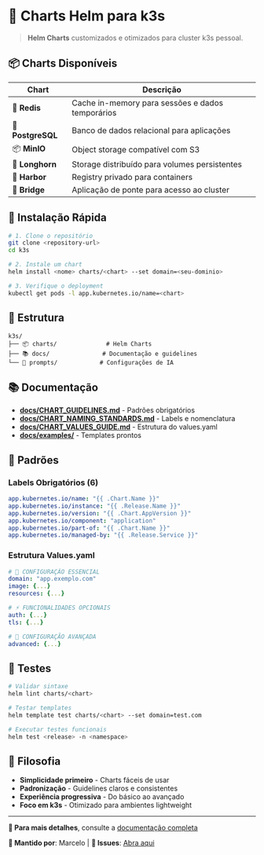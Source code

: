 # 🚀 Charts Helm para k3s

> **Helm Charts** customizados e otimizados para cluster k3s pessoal.

## 📦 **Charts Disponíveis**

| Chart | Descrição |
|-------|-----------|
| 🔴 **Redis** | Cache in-memory para sessões e dados temporários |
| 🐘 **PostgreSQL** | Banco de dados relacional para aplicações |
| 📦 **MinIO** | Object storage compatível com S3 |
| 💾 **Longhorn** | Storage distribuído para volumes persistentes |
| 🚢 **Harbor** | Registry privado para containers |
| 🌉 **Bridge** | Aplicação de ponte para acesso ao cluster |

## 🚀 **Instalação Rápida**

```bash
# 1. Clone o repositório
git clone <repository-url>
cd k3s

# 2. Instale um chart
helm install <nome> charts/<chart> --set domain=<seu-dominio>

# 3. Verifique o deployment
kubectl get pods -l app.kubernetes.io/name=<chart>
```

## 📁 **Estrutura**

```
k3s/
├── 📦 charts/              # Helm Charts
├── 📚 docs/               # Documentação e guidelines
└── 🤖 prompts/            # Configurações de IA
```

## 📚 **Documentação**

- **[docs/CHART_GUIDELINES.md](./docs/CHART_GUIDELINES.md)** - Padrões obrigatórios
- **[docs/CHART_NAMING_STANDARDS.md](./docs/CHART_NAMING_STANDARDS.md)** - Labels e nomenclatura
- **[docs/CHART_VALUES_GUIDE.md](./docs/CHART_VALUES_GUIDE.md)** - Estrutura do values.yaml
- **[docs/examples/](./docs/examples/)** - Templates prontos

## 🔧 **Padrões**

### **Labels Obrigatórios (6)**
```yaml
app.kubernetes.io/name: "{{ .Chart.Name }}"
app.kubernetes.io/instance: "{{ .Release.Name }}"
app.kubernetes.io/version: "{{ .Chart.AppVersion }}"
app.kubernetes.io/component: "application"
app.kubernetes.io/part-of: "{{ .Chart.Name }}"
app.kubernetes.io/managed-by: "{{ .Release.Service }}"
```

### **Estrutura Values.yaml**
```yaml
# 🚀 CONFIGURAÇÃO ESSENCIAL
domain: "app.exemplo.com"
image: {...}
resources: {...}

# ⚡ FUNCIONALIDADES OPCIONAIS  
auth: {...}
tls: {...}

# 🔧 CONFIGURAÇÃO AVANÇADA
advanced: {...}
```

## 🧪 **Testes**

```bash
# Validar sintaxe
helm lint charts/<chart>

# Testar templates
helm template test charts/<chart> --set domain=test.com

# Executar testes funcionais
helm test <release> -n <namespace>
```

## 🎯 **Filosofia**

- **Simplicidade primeiro** - Charts fáceis de usar
- **Padronização** - Guidelines claros e consistentes  
- **Experiência progressiva** - Do básico ao avançado
- **Foco em k3s** - Otimizado para ambientes lightweight

---

**📖 Para mais detalhes**, consulte a [documentação completa](./docs/README.md)

**🚀 Mantido por**: Marcelo | **📧 Issues**: [Abra aqui](../../issues) 